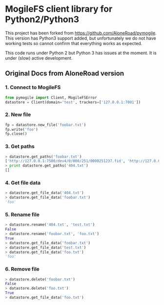 MogileFS client library for Python2/Python3
===========================================

This project has been forked from https://github.com/AloneRoad/pymogile.
This version has Python3 support added, but unfortunately we do not have working tests
so cannot confirm that everything works as expected.

This code runs under Python 2 but Python 3 has issues at the moment. It is under (slow) active development.


Original Docs from AloneRoad version
------------------------------------

### 1. Connect to MogileFS

```python
from pymogile import Client, MogileFSError
datastore = Client(domain='test', trackers=['127.0.0.1:7001'])
```


### 2. New file

```python
fp = datastore.new_file('foobar.txt')
fp.write('foo')
fp.close()
```


### 3. Get paths

```python
> datastore.get_paths('foobar.txt')
['http://127.0.0.1:7500/dev4/0/000/251/0000251237.fid', 'http://127.0.0.1:7500/dev6/0/000/251/0000251237.fid']
> print datastore.get_paths('404.txt')
[]
```

### 4. Get file data

```python
> datastore.get_file_data('404.txt')
> datastore.get_file_data('foobar.txt')
'foo'
```


### 5. Rename file


```python
> datastore.rename('404.txt', 'test.txt')
False
> datastore.rename('foobar.txt', 'foo.txt')
True
> datastore.get_file_data('foobar.txt')
> datastore.get_file_data('test.txt')
> datastore.get_file_data('foo.txt')
'foo'
```

### 6. Remove file

```python
> datastore.delete('foobar.txt')
False
> datastore.delete('foo.txt')
True
> datastore.get_file_data('foo.txt')
```
